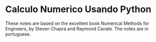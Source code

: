 # Calculo Numerico Usando Python

These notes are based on the excellent book Numerical Methods for Engineers, by Steven Chapra and Raymond Canale. The notes are in portuguese. 

